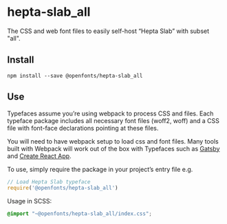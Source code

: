 
# hepta-slab_all

The CSS and web font files to easily self-host “Hepta Slab” with subset "all".

## Install

`npm install --save @openfonts/hepta-slab_all`

## Use

Typefaces assume you’re using webpack to process CSS and files. Each typeface
package includes all necessary font files (woff2, woff) and a CSS file with
font-face declarations pointing at these files.

You will need to have webpack setup to load css and font files. Many tools built
with Webpack will work out of the box with Typefaces such as [Gatsby](https://github.com/gatsbyjs/gatsby)
and [Create React App](https://github.com/facebookincubator/create-react-app).

To use, simply require the package in your project’s entry file e.g.

```javascript
// Load Hepta Slab typeface
require('@openfonts/hepta-slab_all')
```

Usage in SCSS:
```scss
@import "~@openfonts/hepta-slab_all/index.css";
```
